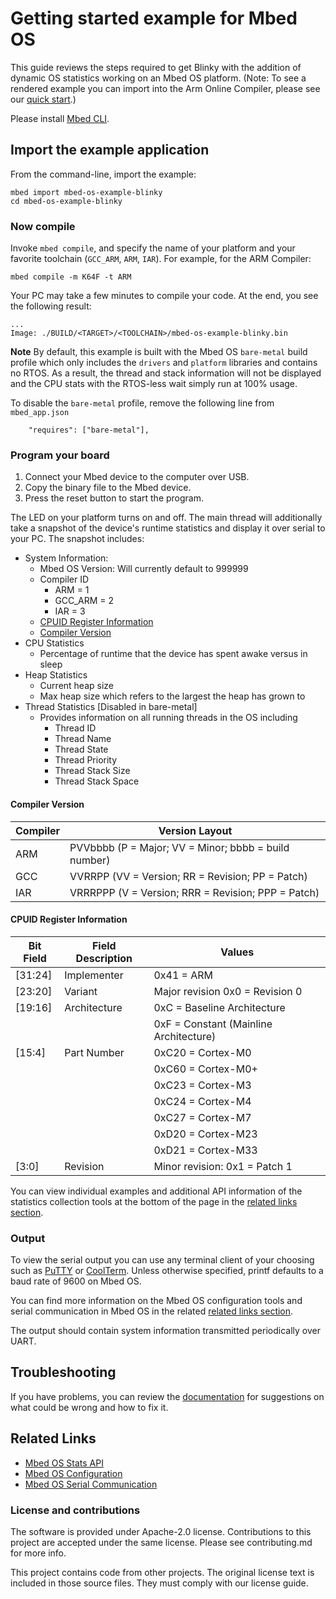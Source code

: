 # Getting started example for Mbed OS

This guide reviews the steps required to get Blinky with the addition of dynamic OS statistics working on an Mbed OS platform. (Note: To see a rendered example you can import into the Arm Online Compiler, please see our [quick start](https://os.mbed.com/docs/mbed-os/latest/quick-start/online-with-the-online-compiler.html#importing-the-code).)

Please install [Mbed CLI](https://github.com/ARMmbed/mbed-cli#installing-mbed-cli).

## Import the example application

From the command-line, import the example:

```
mbed import mbed-os-example-blinky
cd mbed-os-example-blinky
```

### Now compile

Invoke `mbed compile`, and specify the name of your platform and your favorite toolchain (`GCC_ARM`, `ARM`, `IAR`). For example, for the ARM Compiler:

```
mbed compile -m K64F -t ARM
```

Your PC may take a few minutes to compile your code. At the end, you see the following result:

```
...
Image: ./BUILD/<TARGET>/<TOOLCHAIN>/mbed-os-example-blinky.bin
```

**Note** By default, this example is built with the Mbed OS `bare-metal` build profile which only includes the `drivers` and `platform` libraries and contains no RTOS. As a result, the thread and stack information will not be displayed and the CPU stats with the RTOS-less wait simply run at 100% usage.

To disable the `bare-metal` profile, remove the following line from `mbed_app.json`

```
    "requires": ["bare-metal"],
```

### Program your board

1. Connect your Mbed device to the computer over USB.
1. Copy the binary file to the Mbed device.
1. Press the reset button to start the program.

The LED on your platform turns on and off. The main thread will additionally take a snapshot of the device's runtime statistics and display it over serial to your PC. The snapshot includes:

* System Information:
    * Mbed OS Version: Will currently default to 999999
    * Compiler ID
        * ARM = 1
        * GCC_ARM = 2
        * IAR = 3
    * [CPUID Register Information](#cpuid-register-information)
    * [Compiler Version](#compiler-version)
* CPU Statistics
    * Percentage of runtime that the device has spent awake versus in sleep
* Heap Statistics
    * Current heap size
    * Max heap size which refers to the largest the heap has grown to
* Thread Statistics [Disabled in bare-metal]
    * Provides information on all running threads in the OS including
        * Thread ID
        * Thread Name
        * Thread State
        * Thread Priority
        * Thread Stack Size
        * Thread Stack Space

#### Compiler Version

| Compiler | Version Layout |
| -------- | -------------- |
| ARM      | PVVbbbb (P = Major; VV = Minor; bbbb = build number) |
| GCC      | VVRRPP  (VV = Version; RR = Revision; PP = Patch)    |
| IAR      | VRRRPPP (V = Version; RRR = Revision; PPP = Patch)   |

#### CPUID Register Information

| Bit Field | Field Description | Values |
| --------- | ----------------- | ------ |
|[31:24]    | Implementer       | 0x41 = ARM |
|[23:20]    | Variant           | Major revision 0x0  =  Revision 0 |
|[19:16]    | Architecture      | 0xC  = Baseline Architecture |
|           |                   | 0xF  = Constant (Mainline Architecture) |
|[15:4]     | Part Number       | 0xC20 =  Cortex-M0 |
|           |                   | 0xC60 = Cortex-M0+ |
|           |                   | 0xC23 = Cortex-M3  |
|           |                   | 0xC24 = Cortex-M4  |
|           |                   | 0xC27 = Cortex-M7  |
|           |                   | 0xD20 = Cortex-M23 |
|           |                   | 0xD21 = Cortex-M33 |
|[3:0]      | Revision          | Minor revision: 0x1 = Patch 1 |


You can view individual examples and additional API information of the statistics collection tools at the bottom of the page in the [related links section](#related-links).


### Output

To view the serial output you can use any terminal client of your choosing such as [PuTTY](http://www.putty.org/) or [CoolTerm](http://freeware.the-meiers.org/). Unless otherwise specified, printf defaults to a baud rate of 9600 on Mbed OS.

You can find more information on the Mbed OS configuration tools and serial communication in Mbed OS in the related [related links section](#related-links).

The output should contain system information transmitted periodically over UART.

## Troubleshooting

If you have problems, you can review the [documentation](https://os.mbed.com/docs/latest/tutorials/debugging.html) for suggestions on what could be wrong and how to fix it.

## Related Links

* [Mbed OS Stats API](https://os.mbed.com/docs/latest/apis/mbed-statistics.html)
* [Mbed OS Configuration](https://os.mbed.com/docs/latest/reference/configuration.html)
* [Mbed OS Serial Communication](https://os.mbed.com/docs/latest/tutorials/serial-communication.html)

### License and contributions

The software is provided under Apache-2.0 license. Contributions to this project are accepted under the same license. Please see contributing.md for more info.

This project contains code from other projects. The original license text is included in those source files. They must comply with our license guide.
